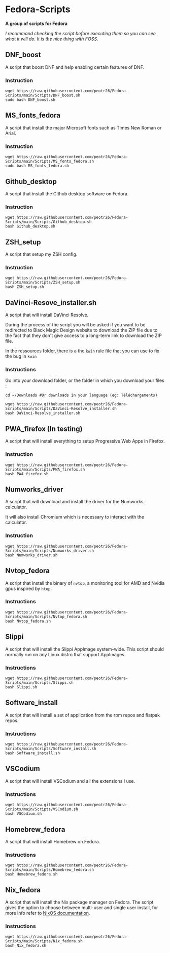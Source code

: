 # Fedora-Scripts 

**A group of scripts for Fedora**

*I recommand checking the script before executing them so you can see what it will do. It is the nice thing with FOSS.*

## DNF_boost

A script that boost DNF and help enabling certain features of DNF.

### Instruction

```
wget https://raw.githubusercontent.com/peotr26/Fedora-Scripts/main/Scripts/DNF_boost.sh  
sudo bash DNF_boost.sh
```

## MS_fonts_fedora

A script that install the major Microsoft fonts such as Times New Roman or Arial.

### Instruction

```
wget https://raw.githubusercontent.com/peotr26/Fedora-Scripts/main/Scripts/MS_fonts_fedora.sh  
sudo bash MS_fonts_fedora.sh
```

## Github_desktop

A script that install the Github desktop software on Fedora.

### Instruction

```
wget https://raw.githubusercontent.com/peotr26/Fedora-Scripts/main/Scripts/Github_desktop.sh  
bash Github_desktop.sh
```

## ZSH_setup

A script that setup my ZSH config.

### Instruction

```
wget https://raw.githubusercontent.com/peotr26/Fedora-Scripts/main/Scripts/ZSH_setup.sh  
bash ZSH_setup.sh
```

## DaVinci-Resove_installer.sh

A script that will install DaVinci Resolve.

During the process of the script you will be asked if you want to be redirected to Black Magic Design website to download the ZIP file due to the fact that they don't give access to a long-term link to download the ZIP file.

In the ressources folder, there is a the `kwin` rule file that you can use to fix the bug in `kwin`

### Instructions

Go into your download folder, or the folder in which you download your files :
```
cd ~/Downloads #Or downloads in your language (eg: Téléchargements)
```

```
wget https://raw.githubusercontent.com/peotr26/Fedora-Scripts/main/Scripts/DaVinci-Resolve_installer.sh  
bash DaVinci-Resolve_installer.sh
```

## PWA_firefox (In testing)

A script that will install everything to setup Progressive Web Apps in Firefox.

### Instruction

```
wget https://raw.githubusercontent.com/peotr26/Fedora-Scripts/main/Scripts/PWA_firefox.sh  
bash PWA_firefox.sh
```

## Numworks_driver

A script that will download and install the driver for the Numworks calculator.

It will also install Chromium which is necessary to interact with the calculator.

### Instruction

```
wget https://raw.githubusercontent.com/peotr26/Fedora-Scripts/main/Scripts/Numworks_driver.sh  
bash Numworks_driver.sh
```

## Nvtop_fedora

A script that install the binary of `nvtop`, a monitoring tool for AMD and Nvidia gpus inspired by `htop`.

### Instructions

```
wget https://raw.githubusercontent.com/peotr26/Fedora-Scripts/main/Scripts/Nvtop_fedora.sh
bash Nvtop_fedora.sh
```

## Slippi

A script that will install the Slippi AppImage system-wide. This script should normally run on any Linux distro that support AppImages.

### Instructions

```
wget https://raw.githubusercontent.com/peotr26/Fedora-Scripts/main/Scripts/Slippi.sh
bash Slippi.sh
```

## Software_install

A script that will install a set of application from the rpm repos and flatpak repos.

### Instructions

```
wget https://raw.githubusercontent.com/peotr26/Fedora-Scripts/main/Scripts/Software_install.sh
bash Software_install.sh
```

## VSCodium

A script that will install VSCodium and all the extensions I use.

### Instructions

```
wget https://raw.githubusercontent.com/peotr26/Fedora-Scripts/main/Scripts/VSCodium.sh
bash VSCodium.sh
```

## Homebrew_fedora

A script that will install Homebrew on Fedora.

### Instructions

```
wget https://raw.githubusercontent.com/peotr26/Fedora-Scripts/main/Scripts/Homebrew_fedora.sh
bash Homebrew_fedora.sh
```

## Nix_fedora

A script that will install the Nix package manager on Fedora. The script gives the option to choose between multi-user and single user install, for more info refer to [NixOS documentation](https://nixos.org/download.html).

### Instructions

```
wget https://raw.githubusercontent.com/peotr26/Fedora-Scripts/main/Scripts/Nix_fedora.sh
bash Nix_fedora.sh
```